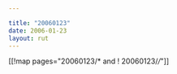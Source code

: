 ```yaml
---

title: "20060123"
date: 2006-01-23
layout: rut
---
```


[[!map pages="20060123/* and ! 20060123/*/*"]]

